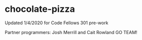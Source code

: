 # chocolate-pizza

Updated 1/4/2020 for Code Fellows 301 pre-work

Partner programmers: Josh Merrill and Cait Rowland 
GO TEAM! 